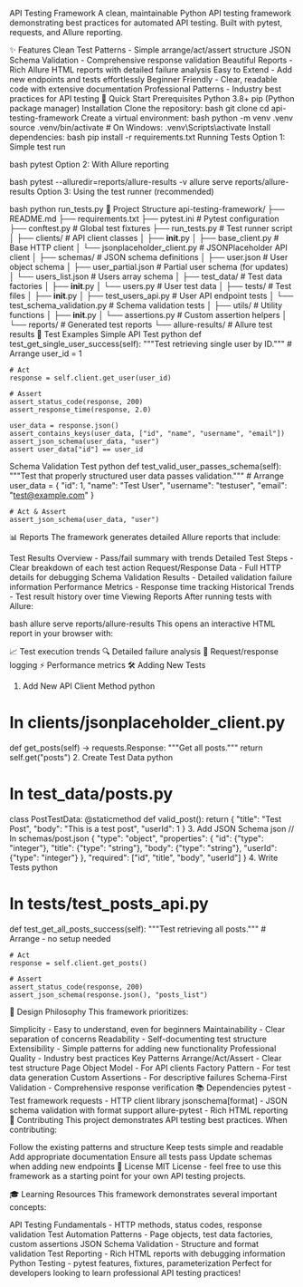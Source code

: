 API Testing Framework
A clean, maintainable Python API testing framework demonstrating best practices for automated API testing. Built with pytest, requests, and Allure reporting.

✨ Features
Clean Test Patterns - Simple arrange/act/assert structure
JSON Schema Validation - Comprehensive response validation
Beautiful Reports - Rich Allure HTML reports with detailed failure analysis
Easy to Extend - Add new endpoints and tests effortlessly
Beginner Friendly - Clear, readable code with extensive documentation
Professional Patterns - Industry best practices for API testing
🚀 Quick Start
Prerequisites
Python 3.8+
pip (Python package manager)
Installation
Clone the repository:
bash
git clone <your-repo-url>
cd api-testing-framework
Create a virtual environment:
bash
python -m venv .venv
source .venv/bin/activate  # On Windows: .venv\Scripts\activate
Install dependencies:
bash
pip install -r requirements.txt
Running Tests
Option 1: Simple test run

bash
pytest
Option 2: With Allure reporting

bash
pytest --alluredir=reports/allure-results -v
allure serve reports/allure-results
Option 3: Using the test runner (recommended)

bash
python run_tests.py
📁 Project Structure
api-testing-framework/
├── README.md
├── requirements.txt
├── pytest.ini                 # Pytest configuration
├── conftest.py                # Global test fixtures
├── run_tests.py              # Test runner script
│
├── clients/                   # API client classes
│   ├── __init__.py
│   ├── base_client.py        # Base HTTP client
│   └── jsonplaceholder_client.py  # JSONPlaceholder API client
│
├── schemas/                   # JSON schema definitions
│   ├── user.json             # User object schema
│   ├── user_partial.json     # Partial user schema (for updates)
│   └── users_list.json       # Users array schema
│
├── test_data/                 # Test data factories
│   ├── __init__.py
│   └── users.py              # User test data
│
├── tests/                     # Test files
│   ├── __init__.py
│   ├── test_users_api.py     # User API endpoint tests
│   └── test_schema_validation.py  # Schema validation tests
│
├── utils/                     # Utility functions
│   ├── __init__.py
│   └── assertions.py         # Custom assertion helpers
│
└── reports/                   # Generated test reports
    └── allure-results/       # Allure test results
🧪 Test Examples
Simple API Test
python
def test_get_single_user_success(self):
    """Test retrieving single user by ID."""
    # Arrange
    user_id = 1
    
    # Act
    response = self.client.get_user(user_id)
    
    # Assert
    assert_status_code(response, 200)
    assert_response_time(response, 2.0)
    
    user_data = response.json()
    assert_contains_keys(user_data, ["id", "name", "username", "email"])
    assert_json_schema(user_data, "user")
    assert user_data["id"] == user_id
Schema Validation Test
python
def test_valid_user_passes_schema(self):
    """Test that properly structured user data passes validation."""
    # Arrange
    user_data = {
        "id": 1,
        "name": "Test User",
        "username": "testuser",
        "email": "test@example.com"
    }
    
    # Act & Assert
    assert_json_schema(user_data, "user")
📊 Reports
The framework generates detailed Allure reports that include:

Test Results Overview - Pass/fail summary with trends
Detailed Test Steps - Clear breakdown of each test action
Request/Response Data - Full HTTP details for debugging
Schema Validation Results - Detailed validation failure information
Performance Metrics - Response time tracking
Historical Trends - Test result history over time
Viewing Reports
After running tests with Allure:

bash
allure serve reports/allure-results
This opens an interactive HTML report in your browser with:

📈 Test execution trends
🔍 Detailed failure analysis
📝 Request/response logging
⚡ Performance metrics
🛠️ Adding New Tests
1. Add New API Client Method
python
# In clients/jsonplaceholder_client.py
def get_posts(self) -> requests.Response:
    """Get all posts."""
    return self.get("posts")
2. Create Test Data
python
# In test_data/posts.py
class PostTestData:
    @staticmethod
    def valid_post():
        return {
            "title": "Test Post",
            "body": "This is a test post",
            "userId": 1
        }
3. Add JSON Schema
json
// In schemas/post.json
{
  "type": "object",
  "properties": {
    "id": {"type": "integer"},
    "title": {"type": "string"},
    "body": {"type": "string"},
    "userId": {"type": "integer"}
  },
  "required": ["id", "title", "body", "userId"]
}
4. Write Tests
python
# In tests/test_posts_api.py
def test_get_all_posts_success(self):
    """Test retrieving all posts."""
    # Arrange - no setup needed
    
    # Act
    response = self.client.get_posts()
    
    # Assert
    assert_status_code(response, 200)
    assert_json_schema(response.json(), "posts_list")
🎯 Design Philosophy
This framework prioritizes:

Simplicity - Easy to understand, even for beginners
Maintainability - Clear separation of concerns
Readability - Self-documenting test structure
Extensibility - Simple patterns for adding new functionality
Professional Quality - Industry best practices
Key Patterns
Arrange/Act/Assert - Clear test structure
Page Object Model - For API clients
Factory Pattern - For test data generation
Custom Assertions - For descriptive failures
Schema-First Validation - Comprehensive response verification
📚 Dependencies
pytest - Test framework
requests - HTTP client library
jsonschema[format] - JSON schema validation with format support
allure-pytest - Rich HTML reporting
🤝 Contributing
This project demonstrates API testing best practices. When contributing:

Follow the existing patterns and structure
Keep tests simple and readable
Add appropriate documentation
Ensure all tests pass
Update schemas when adding new endpoints
📝 License
MIT License - feel free to use this framework as a starting point for your own API testing projects.

🎓 Learning Resources
This framework demonstrates several important concepts:

API Testing Fundamentals - HTTP methods, status codes, response validation
Test Automation Patterns - Page objects, test data factories, custom assertions
JSON Schema Validation - Structure and format validation
Test Reporting - Rich HTML reports with debugging information
Python Testing - pytest features, fixtures, parameterization
Perfect for developers looking to learn professional API testing practices!
